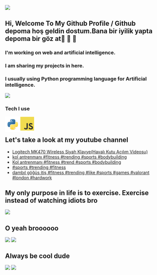 <img src = "https://media.giphy.com/media/elIOcyMtMF4BJcWVmU/giphy.gif">

## Hi, Welcome To My Github Profile / Github depoma hoş geldin dostum.Bana bir iyilik yapta depoma bir göz at👋 👋 👋

### I'm working on web and artificial intelligence. 
### I am sharing my projects in here. 
### I usually using Python programming language for Artificial intelligence. 

<img src = "https://media.giphy.com/media/bJg5OW3DTWfhC/giphy.gif">

### Tech I use

<img align="left" src="https://raw.githubusercontent.com/github/explore/80688e429a7d4ef2fca1e82350fe8e3517d3494d/topics/python/python.png" width="50" height="50" />

<img align="left" src="https://raw.githubusercontent.com/github/explore/80688e429a7d4ef2fca1e82350fe8e3517d3494d/topics/javascript/javascript.png" width="45" height="45" />
<br /><br />

## Let's take a look at my youtube channel

<!-- YOUTUBE:START -->
- [Logitech MK470 Wireless Siyah Klavye&lpar;Havalı Kutu Açılım Videosu&rpar;](https://www.youtube.com/watch?v=TN6bG653V1c)
- [kol antrenmanı #fitness #trending #sports #bodybuilding](https://www.youtube.com/watch?v=EfSLmn7_Y8Y)
- [Kol antrenmanı #fitness #trend #sports #bodybuilding](https://www.youtube.com/watch?v=Hbm3TS9PjCs)
- [#sports #trending #fitness](https://www.youtube.com/watch?v=eWwiMrOtt0U)
- [dambıl göğüs itiş #fitness #trending #like #sports #games #valorant #london #hardwork](https://www.youtube.com/watch?v=vRJEtaMwF-U)
<!-- YOUTUBE:END -->

## My only purpose in life is to exercise. Exercise instead of watching idiots bro

<img src = "https://media.giphy.com/media/t9lBEE2FGMzbY9s5IX/giphy.gif">

## O yeah broooooo

<img src = "https://media.giphy.com/media/8TCcIPtXc8ulZQCxEi/giphy.gif">
<img src = "https://media.giphy.com/media/VH8ROjXecTvsQ/giphy.gif">

## Always be cool dude

<img src = "https://media.giphy.com/media/fCU2DZF6nc39oaxCIT/giphy.gif">
<img src = "https://media.giphy.com/media/m12G1Wn6c5qkE/giphy.gif">

